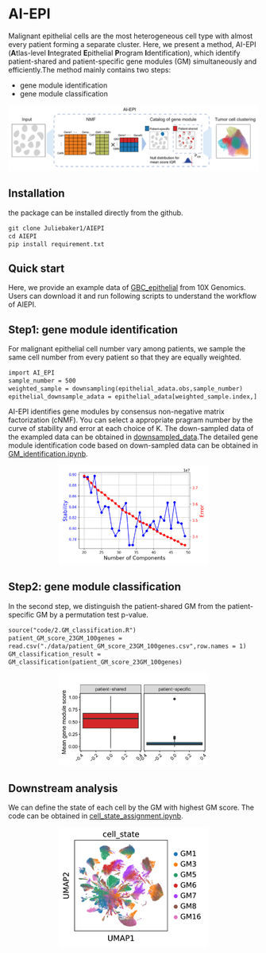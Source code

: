 # AI-EPI
Malignant epithelial cells are the most heterogeneous cell type with almost every patient forming a separate cluster. Here, we present a method, AI-EPI (**A**tlas-level **I**ntegrated **E**pithelial **P**rogram **I**dentification), which identify patient-shared and patient-specific gene modules (GM) simultaneously and efficiently.The
method mainly contains two steps:

-   gene module identification
-   gene module classification

<div align=center> 
<img src="./inst/workflow.png" alt="workflow.png">
</div> 

Installation
------------

the package can be installed directly from the github.

```
git clone Juliebaker1/AIEPI
cd AIEPI
pip install requirement.txt
```

Quick start
-----------

Here, we provide an example data of [GBC_epithelial](http://lifeome.net/supp/gbc/Single%20cell/Epithelial/adata_adeno_P.h5ad) from 10X Genomics. Users can download it and run following scripts to understand the workflow of AIEPI.

## Step1: gene module identification

For malignant epithelial cell number vary among patients, we sample the same cell number from every patient so that they are equally weighted.

```
import AI_EPI
sample_number = 500
weighted_sample = downsampling(epithelial_adata.obs,sample_number)
epithelial_downsample_adata = epithelial_adata[weighted_sample.index,]
```
AI-EPI identifies gene modules by consensus non-negative matrix factorization (cNMF). You can select a appropriate pragram number by the curve of stability and error at each choice of K. The down-sampled data of the exampled data can be obtained in [downsampled_data](http://lifeome.net/supp/gbc/Single%20cell/Epithelial/adata_adeno_p_sample.h5ad).The detailed gene module identification code based on down-sampled data can be obtained in [GM_identification.ipynb](https://github.com/JulieBaker1/AIEPI/blob/main/code/1.GM_identification.ipynb).

<div align=center> 
<img src="./inst/Epithelial.k_selection.png" width = "300" alt="Epithelial.k_selection.png">
</div> 


## Step2: gene module classification

In the second step, we distinguish the patient-shared GM from the patient-specific GM by a permutation test p-value.  

```
source("code/2.GM_classification.R")
patient_GM_score_23GM_100genes = read.csv("./data/patient_GM_score_23GM_100genes.csv",row.names = 1)
GM_classification_result = GM_classification(patient_GM_score_23GM_100genes)
```
<div align=center> 
<img src="./inst/IQR.png" width = "300"  alt="IQR.png">
</div> 

## Downstream analysis

We can define the state of each cell by the GM with highest GM score. The code can be obtained in [cell_state_assignment.ipynb](https://github.com/JulieBaker1/AIEPI/blob/main/code/3.cell_state_assignment.ipynb).


<div align=center> 
<img src="./inst/cell_state.png" width = "300" alt="cell_state.png">
</div> 





